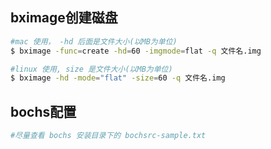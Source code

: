 ## bximage创建磁盘

```bash
#mac 使用， -hd 后面是文件大小(以MB为单位)
$ bximage -func=create -hd=60 -imgmode=flat -q 文件名.img

#linux 使用, size 是文件大小(以MB为单位)
$ bximage -hd -mode="flat" -size=60 -q 文件名.img
```



## bochs配置

```bash
#尽量查看 bochs 安装目录下的 bochsrc-sample.txt
```

